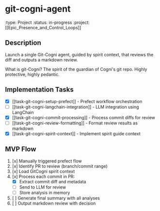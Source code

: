 # git-cogni-agent
:type: Project
:status: in-progress
:project: [[Epic_Presence_and_Control_Loops]]

## Description
Launch a single Git-Cogni agent, guided by spirit context, that reviews the diff and outputs a markdown review.

What is git-Cogni? The spirit of the guardian of Cogni's git repo. Highly protective, highly pedantic.

## Implementation Tasks
- [x] [[task-git-cogni-setup-prefect]] - Prefect workflow orchestration
- [ ] [[task-git-cogni-langchain-integration]] - LLM integration using LangChain
- [x] [[task-git-cogni-commit-processing]] - Process commit diffs for review
- [ ] [[task-git-cogni-review-formatting]] - Format review results as markdown
- [x] [[task-git-cogni-spirit-context]] - Implement spirit guide context

## MVP Flow
1. [x] Manually triggered prefect flow 
2. [x] Identify PR to review (branch/commit range)
3. [x] Load GitCogni spirit context
4. [x] Process each commit in PR:
   - [x] Extract commit diff and metadata
   - [ ] Send to LLM for review
   - [ ] Store analysis in memory
5. [ ] Generate final summary with all analyses
6. [ ] Output markdown review with decision
